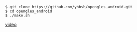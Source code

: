 ```
$ git clone https://github.com/yhbsh/opengles_android.git
$ cd opengles_android
$ ./make.sh
```

[video](https://github.com/user-attachments/assets/092828c6-638c-4339-8c5c-2a19448806a1)
